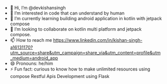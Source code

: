 - 👋 Hi, I’m @devkishansingh
- 👀 I’m interested in code that can understand by human 
- 🌱 I’m currently learning building android application in kotlin with jetpack compose 
- 💞️ I’m looking to collaborate on kotlin multi platform and jetpack compose.
- 📫 How to reach me https://www.linkedin.com/in/kishan-singh-a16131170?utm_source=share&utm_campaign=share_via&utm_content=profile&utm_medium=android_app
- 😄 Pronouns: he/him
- ⚡ Fun fact: curious to know how to make unlimited resources using compose Restful Apis Development using Flask 

<!---
devkishansingh/devkishansingh is a ✨ special ✨ repository because its `README.md` (this file) appears on your GitHub profile.
You can click the Preview link to take a look at your changes.
--->
